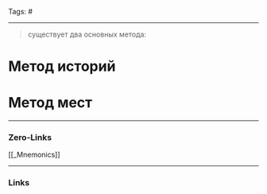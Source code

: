 Tags: #
____
> существует два основных метода:
# Метод историй

# Метод мест


____
### Zero-Links
[[_Mnemonics]]
____
### Links